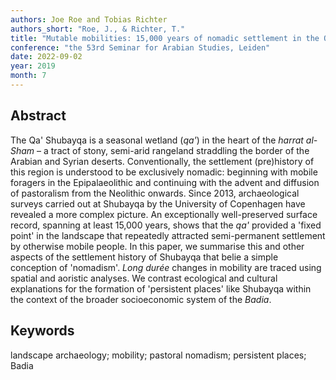 ```yaml
---
authors: Joe Roe and Tobias Richter
authors_short: "Roe, J., & Richter, T."
title: "Mutable mobilities: 15,000 years of nomadic settlement in the Qa' Shubayqa, eastern Jordan"
conference: "the 53rd Seminar for Arabian Studies, Leiden"
date: 2022-09-02
year: 2019
month: 7
---
```


## Abstract

The Qa' Shubayqa is a seasonal wetland (*qa'*) in the heart of the *harrat al-Sham* – a tract of stony, semi-arid rangeland straddling the border of the Arabian and Syrian deserts.
Conventionally, the settlement (pre)history of this region is understood to be exclusively nomadic: beginning with mobile foragers in the Epipalaeolithic and continuing with the advent and diffusion of pastoralism from the Neolithic onwards. 
Since 2013, archaeological surveys carried out at Shubayqa by the University of Copenhagen have revealed a more complex picture. 
An exceptionally well-preserved surface record, spanning at least 15,000 years, shows that the *qa'* provided a 'fixed point' in the landscape that repeatedly attracted semi-permanent settlement by otherwise mobile people. 
In this paper, we summarise this and other aspects of the settlement history of Shubayqa that belie a simple conception of 'nomadism'.
*Long durée* changes in mobility are traced using spatial and aoristic analyses.
We contrast ecological and cultural explanations for the formation of 'persistent places' like Shubayqa within the context of the broader socioeconomic system of the *Badia*.

## Keywords

landscape archaeology; mobility; pastoral nomadism; persistent places; Badia

